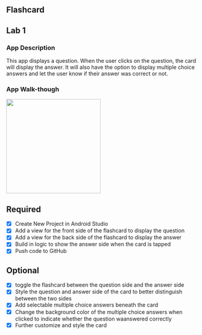 ## Flashcard
## Lab 1

### App Description
This app displays a question. When the user clicks on the question, the card will display the answer.
It will also have the option to display multiple choice answers and let the user know if their answer
was correct or not.

### App Walk-though

<img src="https://github.com/kfriday32/Flashcard/raw/master/App_Updated%20-%20gif.gif" width="250"/>

## Required
- [X] Create New Project in Android Studio
- [X] Add a view for the front side of the flashcard to display the question
- [X] Add a view for the back side of the flashcard to display the answer
- [X] Build in logic to show the answer side when the card is tapped
- [X] Push code to GitHub
## Optional
- [X] toggle the flashcard between the question side and the answer side
- [X] Style the question and answer side of the card to better distinguish between the two sides
- [X] Add selectable multiple choice answers beneath the card
- [X] Change the background color of the multiple choice answers when clicked to indicate whether the question waanswered correctly
- [X] Further customize and style the card
